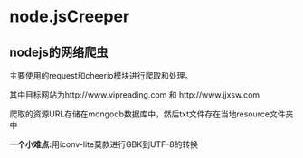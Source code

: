 <h1>node.jsCreeper</h1> <h2>nodejs的网络爬虫</h2>
<p>主要使用的request和cheerio模块进行爬取和处理。</p>
<p>其中目标网站为http://www.vipreading.com 和 http://www.jjxsw.com</p>
<p>爬取的资源URL存储在mongodb数据库中，然后txt文件存在当地resource文件夹中</p>
<p><strong>一个小难点:</strong>用iconv-lite莫款进行GBK到UTF-8的转换</p>
